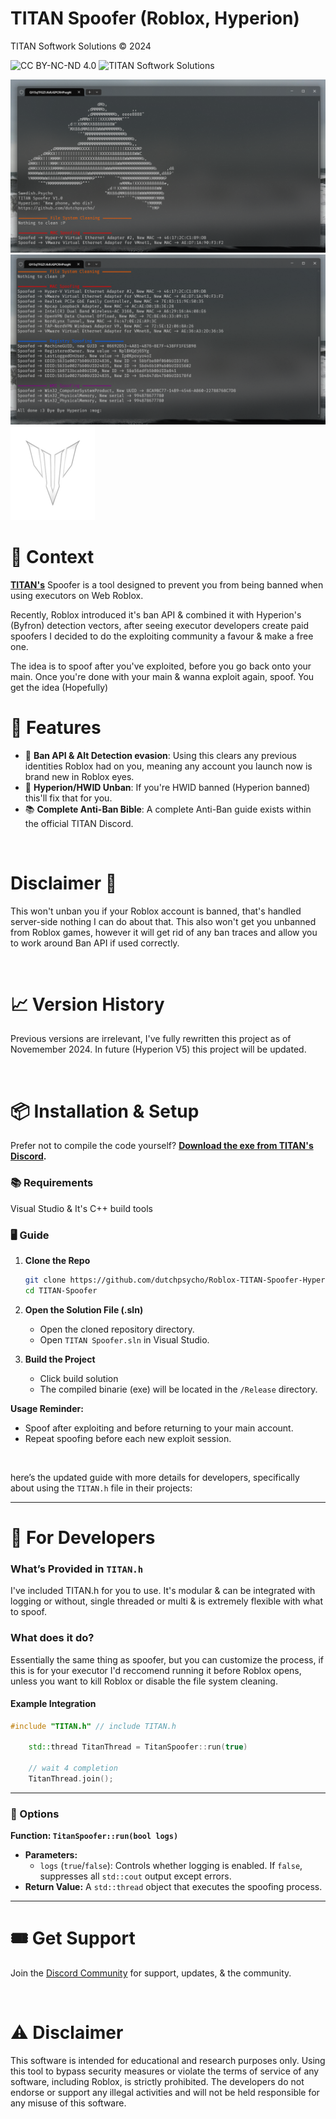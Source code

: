 # TITAN Spoofer (Roblox, Hyperion)

TITAN Softwork Solutions © 2024

![CC BY-NC-ND 4.0](https://img.shields.io/badge/License-CC%20BY--NC--ND%204.0-lightgrey?style=for-the-badge)
![TITAN Softwork Solutions](https://img.shields.io/badge/TITAN_Softwork_Solutions-Discord-blue?style=for-the-badge&logo=discord)

![TITAN Spoofer](./Images/Start.png)
![TITAN Spoofer](./Images/End.png)
![TITAN Spoofer](./Images/TITAN%20(Custom).png)

# 📜 Context

**[TITAN's](https://titansoftwork.net/)** Spoofer is a tool designed to prevent you from being banned when using executors on Web Roblox.

Recently, Roblox introduced it's ban API & combined it with Hyperion's (Byfron) detection vectors, after seeing executor developers create paid spoofers I decided to do the exploiting community a favour & make a free one.

The idea is to spoof after you've exploited, before you go back onto your main. Once you're done with your main & wanna exploit again, spoof. You get the idea (Hopefully)

# 💎 Features

- 👥 **Ban API & Alt Detection evasion**: Using this clears any previous identities Roblox had on you, meaning any account you launch now is brand new in Roblox eyes.
- 🔐 **Hyperion/HWID Unban**: If you're HWID banned (Hyperion banned) this'll fix that for you.
- 📚 **Complete Anti-Ban Bible**: A complete Anti-Ban guide exists within the official TITAN Discord.

<br>

# Disclaimer 🚨

This won't unban you if your Roblox account is banned, that's handled server-side nothing I can do about that. This also won't get you unbanned from Roblox games, however it will get rid of any ban traces and allow you to work around Ban API if used correctly.

<br>

# 📈 Version History

Previous versions are irrelevant, I've fully rewritten this project as of Novemember 2024. In future (Hyperion V5) this project will be updated.

<br>

# 📦 Installation & Setup

Prefer not to compile the code yourself? **[Download the exe from TITAN's Discord](https://titansoftwork.net).**

### 📚 Requirements

Visual Studio & It's C++ build tools

### 🖥️ Guide

1. **Clone the Repo**

    ```sh
    git clone https://github.com/dutchpsycho/Roblox-TITAN-Spoofer-Hyperion.git
    cd TITAN-Spoofer
    ```

2. **Open the Solution File (.sln)**

    - Open the cloned repository directory.
    - Open `TITAN Spoofer.sln` in Visual Studio.

3. **Build the Project**

    - Click build solution
    - The compiled binarie (exe) will be located in the `/Release` directory.

**Usage Reminder:**
- Spoof after exploiting and before returning to your main account.
- Repeat spoofing before each new exploit session.

<br>

here’s the updated guide with more details for developers, specifically about using the `TITAN.h` file in their projects:

---

# 🔱 For Developers

### What’s Provided in `TITAN.h`

I've included TITAN.h for you to use. It's modular & can be integrated with logging or without, single threaded or multi & is extremely flexible with what to spoof.

### What does it do?

Essentially the same thing as spoofer, but you can customize the process, if this is for your executor I'd reccomend running it before Roblox opens, unless you want to kill Roblox or disable the file system cleaning.

#### Example Integration

```cpp
#include "TITAN.h" // include TITAN.h

    std::thread TitanThread = TitanSpoofer::run(true)

    // wait 4 completion
    TitanThread.join();
```

---

### 🔧 Options

**Function: `TitanSpoofer::run(bool logs)`**

- **Parameters:**
  - `logs` (`true`/`false`): Controls whether logging is enabled. If `false`, suppresses all `std::cout` output except errors.
- **Return Value:** A `std::thread` object that executes the spoofing process.

---

# 🎟️ Get Support

Join the [Discord Community](https://titansoftwork.net) for support, updates, & the community.

<br>

# ⚠️ Disclaimer

This software is intended for educational and research purposes only. Using this tool to bypass security measures or violate the terms of service of any software, including Roblox, is strictly prohibited. The developers do not endorse or support any illegal activities and will not be held responsible for any misuse of this software.
